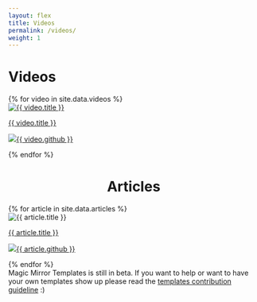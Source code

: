 ```yaml
---
layout: flex
title: Videos
permalink: /videos/
weight: 1
---
```


<h1 stlye='text-align:center;'>Videos</h1>
<div class="flex flex-wrap p1 templates">
{% for video in site.data.videos %}
      <div class="lg lg-col-4 md-col-4 sm-col-2">
        <a href="https://youtube.com/watch?v={{ video.yt_id }}&list=PLXM9Shjg7jenAH19HHSWYPJ4EtB4RNDc1">
        <img src="http://img.youtube.com/vi/{{ video.yt_id }}/0.jpg" alt="{{ video.title }}"/>
        </a>
        <p><a href="https://youtube.com/watch?v={{ video.yt_id }}&list=PLXM9Shjg7jenAH19HHSWYPJ4EtB4RNDc1">{{ video.title }}</a></p><p class="author"><img src="https://avatars.githubusercontent.com/{{ video.github }}" class="avatar"/><a href="https://github.com/{{ video.github }}" class="name">{{ video.github }}</a></p>
        </div>
{% endfor %}
</div>
<h1 style='text-align:center;'>Articles</h1>
<div class="flex flex-wrap p1 templates">
{% for article in site.data.articles %}
<div class='lg lg-col-3 md-col-3 sm-col-2 px3'>
<img src="{{ article.featured}}" alt="{{ article.title }}"  />
<p><a href="{{ article.link }}" alt="{{ article.title }}">{{ article.title }} </a></p>
<p class="author"><img src="https://avatars.githubusercontent.com/{{ article.github }}" class="avatar"/><a href="https://github.com/{{ article.github }}" class="name">{{ article.github }}</a></p>
</div>
{% endfor %}
</div>

<div class="center wrapper mt4" markdown="1">
Magic Mirror Templates is still in beta. If you want to help or want to have your own templates show up please read the <a href="/template-guideline">templates contribution guideline</a> :)
</div>
